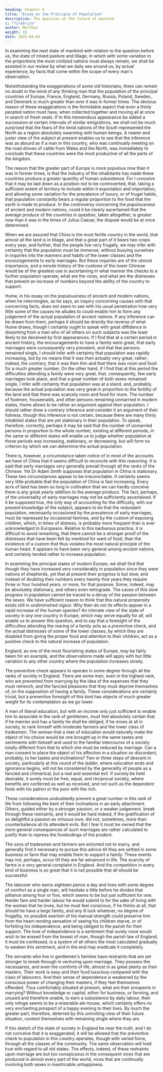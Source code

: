 ```yaml
---
heading: Chapter 4
title: "Essay on the Principle of Population"
description: The question on the future of mankind
c: "firebrick"
author: Malthus
weight: 16
date: 2025-04-04
---
```




<!-- State of civilized nations—Probability that Europe is much more populous now than in the time of Julius Caesar—Best criterion of population—Probable error of Hume in one the criterions that he proposes as assisting in an estimate of population—Slow increase of population at present in most of the states of Europe—The two principal checks to population—The first, or preventive check examined with regard to England. -->


In examining the next state of mankind with relation to the question before us, the state of mixed pasture and tillage, in which with some variation in the proportions the most civilized nations must always remain, we shall be assisted in our review by what we daily see around us, by actual experience, by facts that come within the scope of every man's observation.

Notwithstanding the exaggerations of some old historians, there can remain no doubt in the mind of any thinking man that the population of the principal countries of Europe, France, England, Germany, Russia, Poland, Sweden, and Denmark is much greater than ever it was in former times. The obvious reason of these exaggerations is the formidable aspect that even a thinly peopled nation must have, when collected together and moving all at once in search of fresh seats. If to this tremendous appearance be added a succession at certain intervals of similar emigrations, we shall not be much surprised that the fears of the timid nations of the South represented the North as a region absolutely swarming with human beings. A nearer and juster view of the subject at present enables us to see that the inference was as absurd as if a man in this country, who was continually meeting on the road droves of cattle from Wales and the North, was immediately to conclude that these countries were the most productive of all the parts of the kingdom.

The reason that the greater part of Europe is more populous now than it was in former times, is that the industry of the inhabitants has made these countries produce a greater quantity of human subsistence. For I conceive that it may be laid down as a position not to be controverted, that, taking a sufficient extent of territory to include within it exportation and importation, and allowing some variation for the prevalence of luxury, or of frugal habits, that population constantly bears a regular proportion to the food that the earth is made to produce. In the controversy concerning the populousness of ancient and modern nations, could it be clearly ascertained that the average produce of the countries in question, taken altogether, is greater now than it was in the times of Julius Caesar, the dispute would be at once determined.

When we are assured that China is the most fertile country in the world, that almost all the land is in tillage, and that a great part of it bears two crops every year, and further, that the people live very frugally, we may infer with certainty that the population must be immense, without busying ourselves in inquiries into the manners and habits of the lower classes and the encouragements to early marriages. But these inquiries are of the utmost importance, and a minute history of the customs of the lower Chinese would be of the greatest use in ascertaining in what manner the checks to a further population operate; what are the vices, and what are the distresses that prevent an increase of numbers beyond the ability of the country to support.

Hume, in his essay on the populousness of ancient and modern nations, when he intermingles, as he says, an inquiry concerning causes with that concerning facts, does not seem to see with his usual penetration how very little some of the causes he alludes to could enable him to form any judgement of the actual population of ancient nations. If any inference can be drawn from them, perhaps it should be directly the reverse of what Hume draws, though I certainly ought to speak with great diffidence in dissenting from a man who of all others on such subjects was the least likely to be deceived by first appearances. If I find that at a certain period in ancient history, the encouragements to have a family were great, that early marriages were consequently very prevalent, and that few persons remained single, I should infer with certainty that population was rapidly increasing, but by no means that it was then actually very great, rather; indeed, the contrary, that it was then thin and that there was room and food for a much greater number. On the other hand, if I find that at this period the difficulties attending a family were very great, that, consequently, few early marriages took place, and that a great number of both sexes remained single, I infer with certainty that population was at a stand, and, probably, because the actual population was very great in proportion to the fertility of the land and that there was scarcely room and food for more. The number of footmen, housemaids, and other persons remaining unmarried in modern states, Hume allows to be rather an argument against their population. I should rather draw a contrary inference and consider it an argument of their fullness, though this inference is not certain, because there are many thinly inhabited states that are yet stationary in their population. To speak, therefore, correctly, perhaps it may be said that the number of unmarried persons in proportion to the whole number, existing at different periods, in the same or different states will enable us to judge whether population at these periods was increasing, stationary, or decreasing, but will form no criterion by which we can determine the actual population.

There is, however, a circumstance taken notice of in most of the accounts we have of China that it seems difficult to reconcile with this reasoning. It is said that early marriages very generally prevail through all the ranks of the Chinese. Yet Dr Adam Smith supposes that population in China is stationary. These two circumstances appear to be irreconcilable. It certainly seems very little probable that the population of China is fast increasing. Every acre of land has been so long in cultivation that we can hardly conceive there is any great yearly addition to the average produce. The fact, perhaps, of the universality of early marriages may not be sufficiently ascertained. If it be supposed true, the only way of accounting for the difficulty, with our present knowledge of the subject, appears to be that the redundant population, necessarily occasioned by the prevalence of early marriages, must be repressed by occasional famines, and by the custom of exposing children, which, in times of distress, is probably more frequent than is ever acknowledged to Europeans. Relative to this barbarous practice, it is difficult to avoid remarking, that there cannot be a stronger proof of the distresses that have been felt by mankind for want of food, than the existence of a custom that thus violates the most natural principle of the human heart. It appears to have been very general among ancient nations, and certainly tended rather to increase population.

In examining the principal states of modern Europe, we shall find that though they have increased very considerably in population since they were nations of shepherds, yet that at present their progress is but slow, and instead of doubling their numbers every twenty-five years they require three or four hundred years, or more, for that purpose. Some, indeed, may be absolutely stationary, and others even retrograde. The cause of this slow progress in population cannot be traced to a decay of the passion between the sexes. We have sufficient reason to think that this natural propensity exists still in undiminished vigour. Why then do not its effects appear in a rapid increase of the human species? An intimate view of the state of society in any one country in Europe, which may serve equally for all, will enable us to answer this question, and to say that a foresight of the difficulties attending the rearing of a family acts as a preventive check, and the actual distresses of some of the lower classes, by which they are disabled from giving the proper food and attention to their children, act as a positive check to the natural increase of population.

England, as one of the most flourishing states of Europe, may be fairly taken for an example, and the observations made will apply with but little variation to any other country where the population increases slowly.

The preventive check appears to operate in some degree through all the ranks of society in England. There are some men, even in the highest rank, who are prevented from marrying by the idea of the expenses that they must retrench, and the fancied pleasures that they must deprive themselves of, on the supposition of having a family. These considerations are certainly trivial, but a preventive foresight of this kind has objects of much greater weight for its contemplation as we go lower.

A man of liberal education, but with an income only just sufficient to enable him to associate in the rank of gentlemen, must feel absolutely certain that if he marries and has a family he shall be obliged, if he mixes at all in society, to rank himself with moderate farmers and the lower class of tradesmen. The woman that a man of education would naturally make the object of his choice would be one brought up in the same tastes and sentiments with himself and used to the familiar intercourse of a society totally different from that to which she must be reduced by marriage. Can a man consent to place the object of his affection in a situation so discordant, probably, to her tastes and inclinations? Two or three steps of descent in society, particularly at this round of the ladder, where education ends and ignorance begins, will not be considered by the generality of people as a fancied and chimerical, but a real and essential evil. If society be held desirable, it surely must be free, equal, and reciprocal society, where benefits are conferred as well as received, and not such as the dependent finds with his patron or the poor with the rich.

These considerations undoubtedly prevent a great number in this rank of life from following the bent of their inclinations in an early attachment. Others, guided either by a stronger passion, or a weaker judgement, break through these restraints, and it would be hard indeed, if the gratification of so delightful a passion as virtuous love, did not, sometimes, more than counterbalance all its attendant evils. But I fear it must be owned that the more general consequences of such marriages are rather calculated to justify than to repress the forebodings of the prudent.

The sons of tradesmen and farmers are exhorted not to marry, and generally find it necessary to pursue this advice till they are settled in some business or farm that may enable them to support a family. These events may not, perhaps, occur till they are far advanced in life. The scarcity of farms is a very general complaint in England. And the competition in every kind of business is so great that it is not possible that all should be successful.

The labourer who earns eighteen pence a day and lives with some degree of comfort as a single man, will hesitate a little before he divides that pittance among four or five, which seems to be but just sufficient for one. Harder fare and harder labour he would submit to for the sake of living with the woman that he loves, but he must feel conscious, if he thinks at all, that should he have a large family, and any ill luck whatever, no degree of frugality, no possible exertion of his manual strength could preserve him from the heart-rending sensation of seeing his children starve, or of forfeiting his independence, and being obliged to the parish for their support. The love of independence is a sentiment that surely none would wish to be erased from the breast of man, though the parish law of England, it must be confessed, is a system of all others the most calculated gradually to weaken this sentiment, and in the end may eradicate it completely.

The servants who live in gentlemen's families have restraints that are yet stronger to break through in venturing upon marriage. They possess the necessaries, and even the comforts of life, almost in as great plenty as their masters. Their work is easy and their food luxurious compared with the class of labourers. And their sense of dependence is weakened by the conscious power of changing their masters, if they feel themselves offended. Thus comfortably situated at present, what are their prospects in marrying? Without knowledge or capital, either for business, or farming, and unused and therefore unable, to earn a subsistence by daily labour, their only refuge seems to be a miserable ale-house, which certainly offers no very enchanting prospect of a happy evening to their lives. By much the greater part, therefore, deterred by this uninviting view of their future situation, content themselves with remaining single where they are.

If this sketch of the state of society in England be near the truth, and I do not conceive that it is exaggerated, it will be allowed that the preventive check to population in this country operates, though with varied force, through all the classes of the community. The same observation will hold true with regard to all old states. The effects, indeed, of these restraints upon marriage are but too conspicuous in the consequent vices that are produced in almost every part of the world, vices that are continually involving both sexes in inextricable unhappiness.



